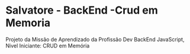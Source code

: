 # Salvatore - BackEnd -Crud em Memoria
Projeto da Missão de Aprendizado da Profissão Dev BackEnd JavaScript, Nivel Iniciante: CRUD em Memória
